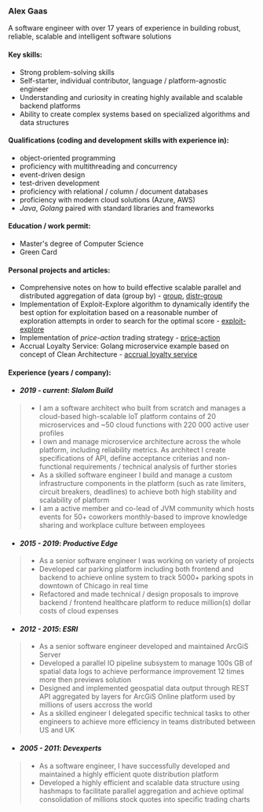 ### Alex Gaas

A software engineer with over 17 years of experience in building robust, reliable, scalable and intelligent software solutions

#### Key skills:

+ Strong problem-solving skills
+ Self-starter, individual contributor, language / platform-agnostic engineer
+ Understanding and curiosity in creating highly available and scalable backend platforms
+ Ability to create complex systems based on specialized algorithms and data structures

#### Qualifications (coding and development skills with experience in):
+ object-oriented programming
+ proficiency with multithreading and concurrency
+ event-driven design
+ test-driven development
+ proficiency with relational / column / document databases
+ proficiency with modern cloud solutions (Azure, AWS)
+ _Java_, _Golang_ paired with standard libraries and frameworks

#### Education / work permit:
- Master's degree of Computer Science
- Green Card

#### Personal projects and articles:
- Comprehensive notes on how to build effective scalable parallel and distributed aggregation of data (group by) - [group](https://github.com/alexgaas/group), [distr-group](https://github.com/alexgaas/distr-group)
- Implementation of Exploit-Explore algorithm to dynamically identify the best option for exploitation based on a reasonable number of exploration attempts in order to search for the optimal score - [exploit-explore](https://github.com/alexgaas/explore)
- Implementation of _price-action_ trading strategy - [price-action](https://github.com/alexgaas/price-action)
- Accrual Loyalty Service: Golang microservice example based on concept of Clean Architecture - [accrual loyalty service](https://github.com/alexgaas/order-reward)

#### Experience (years / company):
- #### _2019 - current_: _Slalom Build_  
> * I am a software architect who built from scratch and manages a cloud-based high-scalable IoT platform contains of 20 microservices and ~50 cloud functions
with 220 000 active user profiles
> * I own and manage microservice architecture across the whole platform, including reliability metrics. As architect I create specifications of API, define acceptance criterias and non-functional requirements / technical analysis of further stories
> * As a skilled software engineer I build and manage a custom infrastructure components in the platform (such as rate limiters, circuit breakers, deadlines) to achieve both high stability and scalability of platform
> * I am a active member and co-lead of JVM community which hosts events for 50+ coworkers monthly-based to improve knowledge sharing and workplace culture between employees

- #### _2015 - 2019_: _Productive Edge_
> * As a senior software engineer I was working on variety of projects
> * Developed car parking platform including both frontend and backend to achieve online system to track 5000+ parking spots in downtown of Chicago in real time
> * Refactored and made technical / design proposals to improve backend / frontend healthcare platform to reduce million(s) dollar costs of cloud expenses

- #### _2012 - 2015_: _ESRI_  
> * As a senior software engineer developed and maintained ArcGiS Server
> * Developed a parallel IO pipeline subsystem to manage 100s GB of spatial data logs to achieve performance improvement 12 times more then previews solution
> * Designed and implemented geospatial data output through REST API aggregated by layers for ArcGiS Online platform used by millions of users accross the world
> * As a skilled engineer I delegated specific technical tasks to other engineers to achieve more efficiency in teams distributed between US and UK

- #### _2005 - 2011_: _Devexperts_  
> * As a software engineer, I have successfully developed and maintained a highly efficient quote distribution platform
> * Developed a highly efficient and scalable data structure using hashmaps to facilitate parallel aggregation and achieve optimal consolidation of millions stock quotes into specific trading charts
